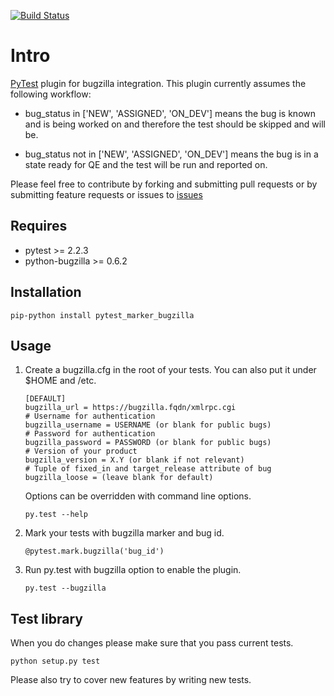 [![Build Status][travisimg]][travis]

# Intro
[PyTest][pytest] plugin for bugzilla integration. This plugin currently
assumes the following workflow:

  * bug_status in ['NEW', 'ASSIGNED', 'ON_DEV'] means the bug is known
  and is being worked on and therefore the test should be skipped and will be.

  * bug_status not in ['NEW', 'ASSIGNED', 'ON_DEV'] means the bug is in a state
  ready for QE and the test will be run and reported on.

Please feel free to contribute by forking and submitting pull requests or by
submitting feature requests or issues to [issues][githubissues]

## Requires
  * pytest >= 2.2.3
  * python-bugzilla >= 0.6.2

## Installation
``pip-python install pytest_marker_bugzilla``

## Usage
  1. Create a bugzilla.cfg in the root of your tests.
     You can also put it under $HOME and /etc.

         [DEFAULT]
         bugzilla_url = https://bugzilla.fqdn/xmlrpc.cgi
         # Username for authentication
         bugzilla_username = USERNAME (or blank for public bugs)
         # Password for authentication
         bugzilla_password = PASSWORD (or blank for public bugs)
         # Version of your product
         bugzilla_version = X.Y (or blank if not relevant)
         # Tuple of fixed_in and target_release attribute of bug
         bugzilla_loose = (leave blank for default)

     Options can be overridden with command line options.
     
     ``py.test --help``
     
  2. Mark your tests with bugzilla marker and bug id.
  
     ``@pytest.mark.bugzilla('bug_id')``
     
  3. Run py.test with bugzilla option to enable the plugin.
  
     ``py.test --bugzilla``

## Test library
When you do changes please make sure that you pass current tests.

``python setup.py test``

Please also try to cover new features by writing new tests.

[pytest]: http://pytest.org/latest/
[githubissues]: https://github.com/eanxgeek/pytest_marker_bugzilla/issues
[travisimg]: https://travis-ci.org/eanxgeek/pytest_marker_bugzilla.svg?branch=master
[travis]: https://travis-ci.org/eanxgeek/pytest_marker_bugzilla
